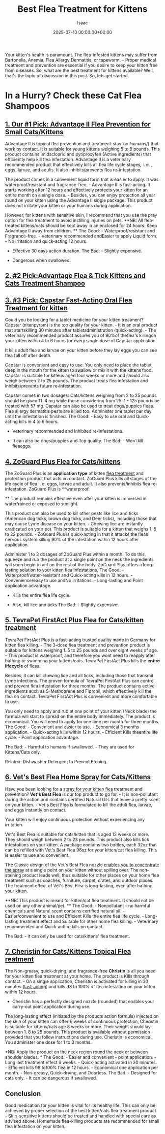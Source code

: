 ﻿---
title: Best Flea Treatment for Kittens
description: Your kitten's health is paramount. The flea-infested kittens may suffer from Bartonella, Anemia, Flea Allergy Dermatitis, or tapeworm. - Proper medical...
slug: /best-flea-treatment-for-kittens/
date: 2025-07-10 00:00:00+00:00
lastmod: 2025-07-10 00:00:00+03:00
author: Isaac
categories:
- Fleas
- Product Reviews
tags:
- fleas
- best
- flea
layout: post
---

Your kitten's health is paramount. The flea-infested kittens may suffer from Bartonella, Anemia, Flea Allergy Dermatitis, or tapeworm. - Proper medical treatment and prevention are essential if you desire to keep your kitten free from diseases. So, what are the best treatment for kittens available? Well, that's the topic of discussion in this post. So, lets get started.

# **In a Hurry? Check these Cat Flea Shampoos**

##  [1. Our #1 Pick: Advantage II Flea Prevention for Small Cats/Kittens](https://www.amazon.com/dp/B07FH8XQ1B/?tag=p-policy-20)

Advantage II is topical flea prevention and treatment-stay-on-humans/) that work by contact. It is suitable for young kittens weighing 5 to 9 pounds. This product contains imidacloprid and pyriproxyfen (Active ingredients) that efficiently help kill flea infestation. Advantage II is a veterinary recommended product that effectively kills all flea life cycle stages, i. e. , eggs, larvae, and adults. It also inhibits/prevents flea re-infestation.

The product comes in a convenient liquid form that is easier to apply. It was waterproof/resistant and fragrance-free. - Advantage II is fast-acting. It starts working after 12 hours and effectively protects your kitten for an entire month on a single dose. - Besides, you can enjoy protection all year round on your kitten using the Advantage II single package. This product does not irritate your kitten or your humans during application.

However, for kittens with sensitive skin, I recommend that you use the pray option for flea treatment to avoid instilling injuries on pets. **NB: All flea-treated kittens/cats should be kept away in an enclosed for 24 hours. Keep Advantage II away from children. ** The Good: - Waterproof/resistant and Fragrance-free. - Veterinary recommended andEasier to apply Liquid form. - No irritation and quick-acting 12 hours.

- Effective 30 days action duration. The Bad: - Slightly expensive.

- Dangerous when swallowed.

##  [2. #2 Pick:Advantage Flea & Tick Kittens and Cats Treatment Shampoo](https://www.amazon.com/dp/B00IZ9Z39G/?tag=p-policy-20)

##  [3. #3 Pick: Capstar Fast-Acting Oral Flea Treatment for kitten](https://www.amazon.com/dp/B07Q1TKTP9/?tag=p-policy-20)

Could you be looking for a tablet medicine for your kitten treatment? Capstar (nitenpyram) is the top quality for your kitten. - It is an oral product that startskilling 30 minutes after tabletadministration (quick-acting). - The veterinary recommended product assures you of 90%of theflea's killingon your kitten within 4 to 6 hours for every single dose of Capstar application.

It kills adult flea and larvae on your kitten before they lay eggs you can see flea fall off after death.

Capstar is convenient and easy to use. You only need to place the tablet deep in the mouth for the kitten to swallow or mix it with the kittens food. Capstar is suitable for kittens aged four weeks or more and should also weigh between 2 to 25 pounds. The product treats flea infestation and inhibits/prevents future re-infestation.

Capstar comes in two dosages: Cats/kittens weighing from 2 to 25 pounds should be given 11. 4 mg while those considering from 25. 1 - 125 pounds be treated with 57 mg. Capstar can also be used to treat dogs/puppies fleas. Flea allergy dermatitis pests are killed too. Administer one tablet per day until the infestation is finished. The Good: - Easy to use oral and Quick-acting kills in 4 to 6 hours.

- Veterinary recommended and Inhibited re-infestations.

- It can also be dogs/puppies and Top quality. The Bad: - Won'tkill fleaeggs.

##  [4. ZoGuard Plus Flea for Cats/kittens](https://www.amazon.com/dp/B07P9NNK9S/?tag=p-policy-20)

The ZoGuard Plus is an **application type** of kitten [flea treatment](https://pestpolicy.com/[best](https://pestpolicy.com/best-flea-collar-for-dogs/)-flea-treatment-for-puppies/) and protection product that acts on contact. ZoGuard Plus kills all stages of the life cycle of flea i. e. eggs, larvae and adult. It also prevents/inhibits flea re-infestation. ZoGuard Plus is **waterproof.

** The product remains effective even after your kitten is immersed in water/rained or exposed to sunlight.

This product can also be used to kill other pests like lice and ticks (American dog ticks, brown dog ticks, and Deer ticks), including those that may cause Lyme disease on your kitten. - Chewing lice are instantly eradicated on your pet. This product is suitable for a kitten that weighs 1. 5 to 22 pounds. - ZoGuard Plus is quick-acting in that it attacks the fleas nervous system killing 90% of the infestation within 12 hours after application.

Administer 1 to 3 dosages of ZoGuard Plus within a month. To do this, squeeze and rub the product at a single point on the neck the ingredients will soon begin to act on the rest of the body. ZoGuard Plus offers a long-lasting solution to your kitten flea infestations. The Good: - Waterproof/water-resistant and Quick-acting kills in 12 hours. - Convenience/easy to use andNo irritations. - Long-lasting and Point application advantage.

- Kills the entire flea life cycle.

- Also, kill lice and ticks The Bad: - Slightly expensive.

##  [5. TevraPet FirstAct Plus Flea for Cats/kitten treatment](https://www.amazon.com/dp/B06XKS14PS/?tag=p-policy-20)

TevraPet FirstAct Plus is a fast-acting trusted quality made in Germany for kitten flea killing. - The 3-dose flea treatment and prevention product is suitable for kittens weighing 1. 5 to 25 pounds and over eight weeks of age. - This product is waterproof, and therefore you wont need to reapply after bathing or swimming your kittens/cats. TevraPet FirstAct Plus kills the **entire lifecycle** of fleas.

Besides, it can kill chewing lice and all ticks, including those that transmit Lyme infections. The proven formula of TevraPet FirstAct Plus can control and prevent flea infestation for three months. The product contains active ingredients such as S-Methoprene and Fipronil, which effectively kill the flea on contact. TevraPet FirstAct Plus is convenient and more comfortable to use.

You only need to apply and rub at one point of your kitten (Neck blade) the formula will start to spread on the entire body immediately. The product is economical. You will need to apply for one time per month for three months. The Good: - Convenient and easier to use. - Economical 3 months application. - Quick-acting kills within 12 hours. - Efficient Kills theentire life cycle. - Point application advantage.

The Bad: - Harmful to humans if swallowed. - They are used for Kittens/Cats only.

Related: Dishwasher Detergent to Prevent Etching.

##  [6. Vet's Best Flea Home Spray for Cats/Kittens](https://www.amazon.com/dp/B07THGTVL4/?tag=p-policy-20)

Have you been looking for a [spray for your kitten flea](https://pestpolicy.com/best-flea-spray-for-home/) treatment and prevention? **Vet's Best Flea** is our top product to go for. - It is non-pollutant during the action and contains certified Natural Oils that leave a pretty scent on your kitten. - Vet's Best Flea is formulated to kill the adult flea, larvae, and eggs instantly on contact.

Your kitten will enjoy continuous protection without experiencing any irritation.

Vet's Best Flea is suitable for cats/kitten that is aged 12 weeks or more. They should weigh between 2 to 23 pounds. This product also kills tick infestations on your kitten. A package contains two bottles, each 32oz that can be refilled with Vet's Best Flea 96oz for your kitten/cat flea killing. This is easier to use and convenient.

The Classic design of the Vet's Best Flea nozzle [enables you to concentrate the spray](https://pestpolicy.com/best-flea-spray-for-yard/) at a single point on your kitten without spilling over. The non-staining product leads well, thus suitable for other places on your home flea treatment such as coaches, furniture, carpet, crates, and outdoor places. The treatment effect of Vet's Best Flea is long-lasting, even after bathing your kitten.

**NB: This product is meant for kitten/cat flea treatment. It should not be used on any other animal/pet. ** The Good: - Nonpollutant - no harmful chemicals and Natural scent contains certified natural oil. - Easier/convenient to use and Efficient Kills the entire flea life cycle. - Long-lasting treatment effect and Suitable for other home flea killing. - Veterinary recommended and Quick-acting kills on contact.

The Bad: - It can only be used for cats/kittens' flea treatment.

##  [7. Cheristin for Cats/Kittens Topical Flea reatment](https://www.amazon.com/dp/B07R9GNRC2/?tag=p-policy-20)

The Non-greasy, quick-drying, and fragrance-free **Christin** is all you need for your kitten flea treatment at your home. The product is Kills through contact. - On a single application, Cheristin is activated for killing in 30 minutes ([fast-acting](https://pestpolicy.com/what-do-baby-roaches-look-like//)) and kills 98 to 100% of flea infestation on your kitten within 12 hours.

- Cheristin has a perfectly designed nozzle (rounded) that enables your carry-out point application during use.

The long-lasting effect (initiated by the products action formula) injected on the skin of your kitten can offer 6 weeks of continuous protection, Cheristin is suitable for kittens/cats age 8 weeks or more. Their weight should lay between 1. 8 to 25 pounds. This product is available without permission provided that you follow instructions during use. Cheristin is economical. You administer one dose for 1 to 3 months.

*NB: Apply the product on the neck region round the neck or between shoulder blades. * The Good: - Easier and convenient - point application. - Long last treatment effect 6 weeks. - Quick-acting activated in 30 minutes. - Efficient kills 98 to100% flea in 12 hours. - Economical one application per month. - Non-greasy, Quick-drying, and Odorless. The Bad: - Designed for cats only. - It can be dangerous if swallowed.

##  Conclusion

Good medication for your kitten is vital for its healthy life. This can only be achieved by proper selection of the best kitten/cats flea treatment product. - Skin-sensitive kittens should be treated and handled with special care as advised above. Homemade flea-killing products are recommended for small flea infestation on your kitten.

